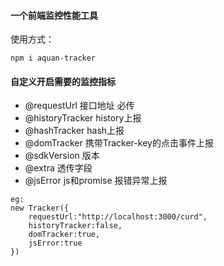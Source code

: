 #### 一个前端监控性能工具

使用方式：
```
npm i aquan-tracker
```

#### 自定义开启需要的监控指标

 * @requestUrl 接口地址 必传
 * @historyTracker history上报
 * @hashTracker hash上报
 * @domTracker 携带Tracker-key的点击事件上报
 * @sdkVersion 版本
 * @extra 透传字段
 * @jsError js和promise 报错异常上报

``` 
eg:
new Tracker({
    requestUrl:"http://localhost:3000/curd",
    historyTracker:false,
    domTracker:true,
    jsError:true
})
``` 
